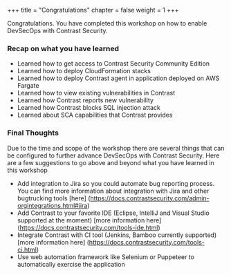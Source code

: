 +++
title = "Congratulations"
chapter = false
weight = 1
+++

Congratulations. You have completed this workshop on how to enable DevSecOps with Contrast Security.

### Recap on what you have learned
- Learned how to get access to Contrast Security Community Edition
- Learned how to deploy CloudFormation stacks
- Learned how to deploy Contrast agent in application deployed on AWS Fargate
- Learned how to view existing vulnerabilities in Contrast
- Learned how Contrast reports new vulnerability
- Learned how Contrast blocks SQL injection attack
- Learned about SCA capabilities that Contrast provides

### Final Thoughts
Due to the time and scope of the workshop there are several things that can be configured to further advance DevSecOps with Contrast Security. Here are a few suggestions to go above and beyond what you have learned in this workshop

- Add integration to Jira so you could automate bug reporting process. You can find more information about integration with Jira and other bugtrucking tools [here] (https://docs.contrastsecurity.com/admin-orgintegrations.html#jira)
- Add Contrast to your favorite IDE (Eclipse, IntelliJ and Visual Studio supported at the moment) [more information here] (https://docs.contrastsecurity.com/tools-ide.html)
- Integrate Contrast with CI tool (Jenkins, Bamboo currently supported) [more information here] (https://docs.contrastsecurity.com/tools-ci.html)
- Use web automation framework like Selenium or Puppeteer to automatically exercise the application